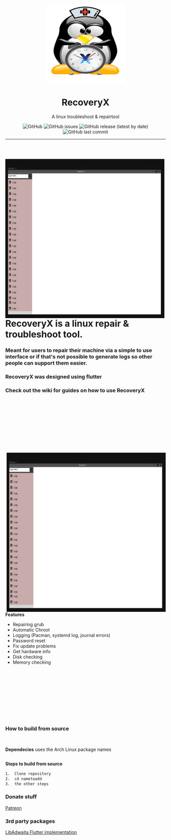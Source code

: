 <p align="center">
  <img src="./projectx.png" width="250" height="250"/>
</p>
<h1 align="center">RecoveryX</h1>
<p align="center">A linux troubleshoot & repairtool</p>
<div align="center">

![GitHub](https://img.shields.io/github/license/cookiesource/RecoveryX)
![GitHub issues](https://img.shields.io/github/issues/cookiesource/RecoveryX)
![GitHub release (latest by date)](https://img.shields.io/github/v/release/cookiesource/RecoveryX)
![GitHub last commit](https://img.shields.io/github/last-commit/cookiesource/RecoveryX)
  <hr />
  
<br> </br>
</div>
<img align="left" width="500" height="500" src="./images/screenshot1.png">

<h1>RecoveryX is a linux repair & troubleshoot tool.</h1> 

### Meant for users to repair their machine via a simple to use interface or if that's not possible to generate logs so other people can support them easier. </br> 

### RecoveryX was designed using flutter 

### Check out the wiki for guides on how to use **RecoveryX**
</br></br></br></br></br></br></br></br></br></br>
<img align="right" width="500" height="500" src="./images/screenshot1.png">
**Features**
 - Repairing grub
 - Automatic Chroot
 - Logging (Pacman, systemd log, journal errors)
 - Password reset
 - Fix update problems
 - Get hardware info
 - Disk checking 
 - Memory checking 
 
</br></br></br></br></br></br></br></br></br>

### How to build from source
</br>

**Dependecies** uses the Arch Linux package names
```

```
**Steps to build from source**
```
1.  Clone repository
2.  cd nametoadd
3.  the other steps
```

### Donate stuff
[Patreon](https://patreon.com/rebornos)

### 3rd party packages
[LibAdwaita Flutter implementation](https://github.com/gtk-flutter/libadwaita)

